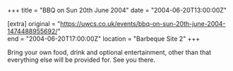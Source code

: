 +++
title = "BBQ on Sun 20th June 2004"
date = "2004-06-20T13:00:00Z"

[extra]
original = "https://uwcs.co.uk/events/bbq-on-sun-20th-june-2004-1474488955692/"    
end = "2004-06-20T17:00:00Z"
location = "Barbeque Site 2"
+++

Bring your own food, drink and optional entertainment, other than that everything else will be provided for.  See you there.


